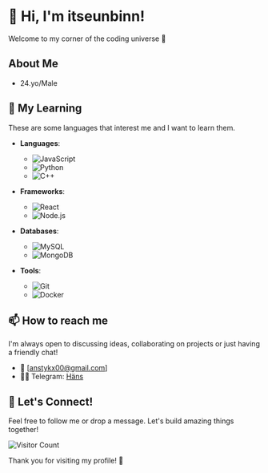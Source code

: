 # 👋 Hi, I'm itseunbinn!

Welcome to my corner of the coding universe 🌌

## About Me
- 24.yo/Male

## 🚀 My Learning
These are some languages that interest me and I want to learn them.

- **Languages**: 
  - ![JavaScript](https://img.shields.io/badge/-JavaScript-black?style=flat-square&logo=javascript) 
  - ![Python](https://img.shields.io/badge/-Python-black?style=flat-square&logo=python) 
  - ![C++](https://img.shields.io/badge/-C++-black?style=flat-square&logo=c)

- **Frameworks**: 
  - ![React](https://img.shields.io/badge/-React-black?style=flat-square&logo=react) 
  - ![Node.js](https://img.shields.io/badge/-Node.js-black?style=flat-square&logo=nodedotjs)

- **Databases**: 
  - ![MySQL](https://img.shields.io/badge/-MySQL-black?style=flat-square&logo=mysql) 
  - ![MongoDB](https://img.shields.io/badge/-MongoDB-black?style=flat-square&logo=mongodb)

- **Tools**: 
  - ![Git](https://img.shields.io/badge/-Git-black?style=flat-square&logo=git) 
  - ![Docker](https://img.shields.io/badge/-Docker-black?style=flat-square&logo=docker)
  
## 📫 How to reach me
I'm always open to discussing ideas, collaborating on projects or just having a friendly chat!

- 📧 [anstykx00@gmail.com]
- 😶‍🌫️ Telegram: [Häns](https://t.me/noticesa)

## 🤝 Let's Connect!
Feel free to follow me or drop a message. Let's build amazing things together!

![Visitor Count](https://visitor-badge.glitch.me/badge?page_id=yourusername.profile)

Thank you for visiting my profile! 🎉
